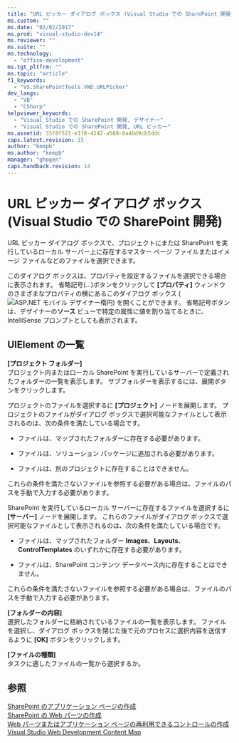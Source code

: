 ```yaml
---
title: "URL ピッカー ダイアログ ボックス (Visual Studio での SharePoint 開発)"
ms.custom: ""
ms.date: "02/02/2017"
ms.prod: "visual-studio-dev14"
ms.reviewer: ""
ms.suite: ""
ms.technology: 
  - "office-development"
ms.tgt_pltfrm: ""
ms.topic: "article"
f1_keywords: 
  - "VS.SharePointTools.VWD.URLPicker"
dev_langs: 
  - "VB"
  - "CSharp"
helpviewer_keywords: 
  - "Visual Studio での SharePoint 開発, デザイナー"
  - "Visual Studio での SharePoint 開発, URL ピッカー"
ms.assetid: 33f8f521-e1f8-4242-a580-8a4bd9cb5ddc
caps.latest.revision: 15
author: "kempb"
ms.author: "kempb"
manager: "ghogen"
caps.handback.revision: 14
---
```

# URL ピッカー ダイアログ ボックス (Visual Studio での SharePoint 開発)
  URL ピッカー ダイアログ ボックスで、プロジェクトにまたは SharePoint を実行しているローカル サーバー上に存在するマスター ページ ファイルまたはイメージ ファイルなどのファイルを選択できます。  
  
 このダイアログ ボックスは、プロパティを設定するファイルを選択できる場合に表示されます。  省略記号\(...\)ボタンをクリックして **\[プロパティ\]** ウィンドウのさまざまなプロパティの横にあるこのダイアログ ボックス \(![ASP.NET モバイル デザイナー楕円](~/docs/sharepoint/media/mwellipsis.gif "ASP.NET モバイル デザイナー楕円")\) を開くことができます。  省略記号ボタンは、デザイナーの**ソース** ビューで特定の属性に値を割り当てるときに、IntelliSense プロンプトとしても表示されます。  
  
## UIElement の一覧  
 **\[プロジェクト フォルダー\]**  
 プロジェクト内またはローカル SharePoint を実行しているサーバーで定義されたフォルダーの一覧を表示します。  サブフォルダーを表示するには、展開ボタンをクリックします。  
  
 プロジェクトのファイルを選択するに **\[プロジェクト\]** ノードを展開します。  プロジェクトのファイルがダイアログ ボックスで選択可能なファイルとして表示されるのは、次の条件を満たしている場合です。  
  
-   ファイルは、マップされたフォルダーに存在する必要があります。  
  
-   ファイルは、ソリューション パッケージに追加される必要があります。  
  
-   ファイルは、別のプロジェクトに存在することはできません。  
  
 これらの条件を満たさないファイルを参照する必要がある場合は、ファイルのパスを手動で入力する必要があります。  
  
 SharePoint を実行しているローカル サーバーに存在するファイルを選択するに **\[サーバー\]** ノードを展開します。  これらのファイルがダイアログ ボックスで選択可能なファイルとして表示されるのは、次の条件を満たしている場合です。  
  
-   ファイルは、マップされたフォルダー **Images**、**Layouts**、**ControlTemplates** のいずれかに存在する必要があります。  
  
-   ファイルは、SharePoint コンテンツ データベース内に存在することはできません。  
  
 これらの条件を満たさないファイルを参照する必要がある場合は、ファイルのパスを手動で入力する必要があります。  
  
 **\[フォルダーの内容\]**  
 選択したフォルダーに格納されているファイルの一覧を表示します。  ファイルを選択し、ダイアログ ボックスを閉じた後で元のプロセスに選択内容を送信するように **\[OK\]** ボタンをクリックします。  
  
 **\[ファイルの種類\]**  
 タスクに適したファイルの一覧から選択するか。  
  
## 参照  
 [SharePoint のアプリケーション ページの作成](../sharepoint/creating-application-pages-for-sharepoint.md)   
 [SharePoint の Web パーツの作成](../sharepoint/creating-web-parts-for-sharepoint.md)   
 [Web パーツまたはアプリケーション ページの再利用できるコントロールの作成](../sharepoint/creating-reusable-controls-for-web-parts-or-application-pages.md)   
 [Visual Studio Web Development Content Map](http://msdn.microsoft.com/ja-jp/9c31f93b-c8fb-4599-9b14-6194ec8c7539)  
  
  